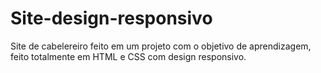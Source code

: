 # Site-design-responsivo
Site de cabelereiro feito em um projeto com o objetivo de aprendizagem, feito totalmente em HTML e CSS com design responsivo.
